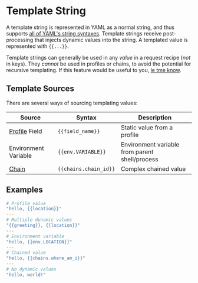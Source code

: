 # Template String

A template string is represented in YAML as a normal string, and thus supports [all of YAML's string syntaxes](https://www.educative.io/answers/how-to-represent-strings-in-yaml). Template strings receive post-processing that injects dynamic values into the string. A templated value is represented with `{{...}}`.

Template strings can generally be used in any _value_ in a request recipe (_not_ in keys). They _cannot_ be used in profiles or chains, to avoid the potential for recursive templating. If this feature would be useful to you, [le tme know](https://github.com/LucasPickering/slumber/issues/15).

## Template Sources

There are several ways of sourcing templating values:

| Source                        | Syntax                | Description                                    |
| ----------------------------- | --------------------- | ---------------------------------------------- |
| [Profile](./profile.md) Field | `{{field_name}}`      | Static value from a profile                    |
| Environment Variable          | `{{env.VARIABLE}}`    | Environment variable from parent shell/process |
| [Chain](./chain.md)           | `{{chains.chain_id}}` | Complex chained value                          |

## Examples

```yaml
# Profile value
"hello, {{location}}"
---
# Multiple dynamic values
"{{greeting}}, {{location}}"
---
# Environment variable
"hello, {{env.LOCATION}}"
---
# Chained value
"hello, {{chains.where_am_i}}"
---
# No dynamic values
"hello, world!"
```
